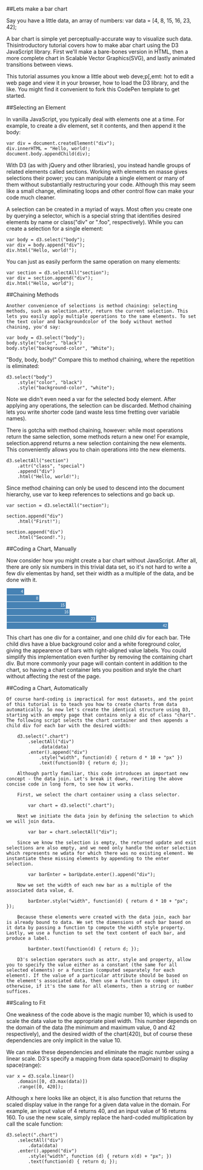 ##Lets make a bar chart

Say you have a little data, an array of numbers:
	var data = [4, 8, 15, 16, 23, 42];

A bar chart is simple yet perceptually-accurate way to visualize such data. Thisintroductory tutorial covers how to make abar chart using the D3 JavaScript library. First we'll make a bare-bones version in HTML, then a more complete chart in Scalable Vector Graphics(SVG), and lastly animated transitions between views.

This tutorial assumes you know a little about web deve;p[,emt: hot to edit a web page and view it in your browser, how to load the D3 library, and the like. You might find it convenient to fork this CodePen template to get started.

##Selecting an Element

In vanilla JavaScript, you typically deal with elements one at a time. For example, to create a div element, set it contents, and then append it the body:

	var div = document.createElement("div");
	div.innerHTML = "Hello, world!;
	document.body.appendChild(div);

With D3 (as with jQuery and other libraries), you instead handle groups of related elements called sections. Working with elements en masse gives selections their power; you can manipulate a single element or many of them without substantially restructuring your code. Although this may seem like a small change, eliminating loops and other control flow can make your code much cleaner.

A selection can be created in a myriad of ways. Most often you create one by querying a selector, which is a special string that identifies desired elements by name or class("div" or ".foo", respectively). While you can create a selection for a single element:

	var body = d3.select("body");
	var div = body.append("div");
	div.html("Hello, world!");

You can just as easily perform the same operation on many elements:

	var section = d3.selectAll("section");
	var div = section.append("div");
	div.html("Hello, world");

##Chaining Methods

	Another convenience of selections is method chaining: selecting methods, such as selection.attr, return the current selection. This lets you easily apply multiple operations to the same elements. To set the text color and backgroundcolor of the body without method chaining, you'd say:

	var body = d3.select("body");
	body.style("color", "black")
	body.style("background-color", "White");
	

"Body, body, body!" Compare this to method chaining, where the repetition is eliminated:

	d3.select("body")
		.style("color", "black")
		.style("background-color", "white");

Note we didn't even need a var for the selected body element. After applying any operations, the selection can be discarded. Method chaining lets you write shorter code (and waste less time fretting over variable names).

There is gotcha with method chaining, however: while most operations return the same selection, some methods return a new one! For example, selection.apprend returns a new selection containing the new elements. This conveniently allows you to chain operations into the new elements.

	d3.selectAll("section")
		.attr("class", "special")
		.append("div")
		.html("Hello, world!");

Since method chaining can only be used to descend into the document hierarchy, use var to keep references to selections and go back up.

	var section = d3.selectAll("section");

	section.append("div")
		.html("First!");

	section.append("div")
		.html("Second!.");

##Coding a Chart, Manually

Now consider how you might create a bar chart without JavaScript. After all, there are only six numbers in this trivial data set, so it's not hard to write a few div elementas by hand, set their width as a multiple of the data, and be done with it.
<html>
	<!DOCTYPE html>
		<style>
		.chart div {
		  font: 10px sans-serif;
		  background-color: steelblue;
		  text-align: right;
		  padding: 3px;
		  margin: 1px;
		  color: white;
		}
		</style>
	<body>
		<div class="chart">
		  <div style="width: 40px;">4</div>
		  <div style="width: 80px;">8</div>
		  <div style="width: 150px;">15</div>
		  <div style="width: 160px;">16</div>
		  <div style="width: 230px;">23</div>
		  <div style="width: 420px;">42</div>
		</div>
	</body>
</html>

This chart has one div for a container, and one child div for each bar. THe child divs have a blue background color and a white foreground color, giving the appearence of bars with right-aligned value labels. You could simplify this implementation even further by removing the containing chart div. But more commonly your page will contain content in addition to the chart, so having a chart container lets you position and style the chart without affecting the rest of the page.

##Coding a Chart, Automatically

	Of course hard-coding is impractical for most datasets, and the point of this tutorial is to teach you how to create charts from data automatically. So now let's create the identical structure using D3, starting with an empty page that contains only a dic of class "chart". The following script selects the chart container and then appends a child div for each bar with the desired width:

		d3.select(".chart")
			.selectAll("div")
				.data(data)
			.enter().append("div")
				.style("width", function(d) { return d * 10 + "px" })
				.text(function(D) { return d; });

		Although partly familiar, this code introduces an important new concept - the data join. Let's break it down, rewriting the above concise code in long form, to see how it works.

		First, we select the chart container using a class selector.

			var chart = d3.select(".chart");

		Next we initiate the data join by defining the selection to which we will join data.

			var bar = chart.selectAll("div");

		Since we know the selection is empty, the returned update and exit selections are also empty, and we need only handle the enter selection which represents ne wdata for which there was no existing element. We instantiate these missing elements by appending to the enter selection.

			var barEnter = barUpdate.enter().append("div");

		Now we set the width of each new bar as a multiple of the associated data value, d.

			barEnter.style("width", function(d) { return d * 10 + "px"; });

		Because these elements were created with the data join, each bar is already bound to data. We set the dimensions of each bar based on it data by passing a function tp compute the width style property. Lastly, we use a function to set the text content of each bar, and produce a label.

			barEnter.text(function(d) { return d; });

		D3's selection operators such as attr, style and property, allow you to specify the value either as a constant (the same for all selected elements) or a function (computed separately for each element). If the value of a particular attribute should be based on the element's associated data, then use a function to comput it; otherwise, if it's the same for all elements, then a string or number suffices.

##Scaling to Fit

One weakness of the code above is the magic number 10, which is used to scale the data value to the appropriate pixel width. This number depends on the domain of the data (the minimum and maximum value, 0 and 42 respectively), and the desired width of the chart(420), but of course these dependencies are only implicit in the value 10.

We can make these dependencies and eliminate the magic number using a linear scale. D3's specify a mapping from data space(Domain) to display space(range):

	var x = d3.scale.linear()
		.domain([0, d3.max(data)])
		.range([0, 420]);

Although x here looks like an object, it is also function that returns the scaled display value in the range for a given data value in the domain. For example, an input value of 4 returns 40, and an input value of 16 returns 160. To use the new scale, simply replace the hard-coded multiplication by call the scale function:

	d3.select(".chart")
		.selectAll("div")
			.data(data)
		.enter().append("div")
			.style("width", function (d) { return x(d) + "px"; })
			.text(function(d) { return d; });
			



		